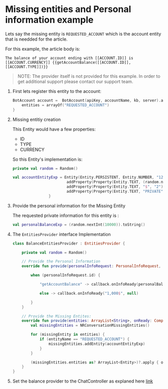 # Missing entities and Personal information example

Lets say the missing entity is `REQUESTED_ACCOUNT` which is the account entity that is needded for the article.

For this example, the article body is:

`The balance of your account ending with [[ACCOUNT.ID]] is [[ACCOUNT.CURRENCY]] {{getAccountBalance([[ACCOUNT.ID]],[[ACCOUNT.TYPE]])}}`

>NOTE: The provider itself is not provided for this example.
        In order to get additional support please contact our support team.

1. First lets register this entity to the account:

    ```kotlin
    BotAccount account =  BotAccount(apiKey, accountName, kb, server).apply {
        entities = arrayOf("REQUESTED_ACCOUNT")
    }
    ```

2. Missing entitiy creation

   This Entity would have a few properties:

    - ID
    - TYPE
    - CURRENCY

    So this Entity's implementation is:

    ```kotlin
    private val random = Random()

    val accountEntityExp = Entity(Entity.PERSISTENT, Entity.NUMBER, "123", entityName, "1").apply{
                            addProperty(Property(Entity.TEXT, (random.nextInt(10000 - 1000) + 1000).toString(), "1").apply { name = "ID" })
                            addProperty(Property(Entity.TEXT, "$", "2").apply { name = "CURRENCY" })
                            addProperty(Property(Entity.TEXT, "PRIVATE", "2").apply { name = "TYPE" })
                    }
    ```

3. Provide the personal information for the Missing Entity

   The requested private information for this entity is :

    ```kotlin
    val personalBalanceExp = (random.nextInt(10000)).toString()
    ```

4. The `EntitiesProvider` interface Implementation

    ```kotlin
    class BalanceEntitiesProvider : EntitiesProvider {

        private val random = Random()

        // Provide the Personal Information
        override fun provide(personalInfoRequest: PersonalInfoRequest, callback: PersonalInfoRequest.Callback) {

            when (personalInfoRequest.id) {

                "getAccountBalance" -> callback.onInfoReady(personalBalanceExp, null)

                else -> callback.onInfoReady("1,000$", null)

            }
        }

        // Provide the Missing Entites:
        override fun provide(entities: ArrayList<String>, onReady: Completion<ArrayList<Entity>>) {
            val missingEntities = NRConversationMissingEntities()

            for (missingEntity in entities) {
                if (entityName == "REQUESTED_ACCOUNT") {
                    missingEntities.addEntity(accountEntityExp)
                }  
            }

            (missingEntities.entities as? ArrayList<Entity>)?.apply { onReady.onComplete(this) }
        }
    }
    ```

5. Set the balance provider to the ChatController as explaned here [link](Personal_information.md)
